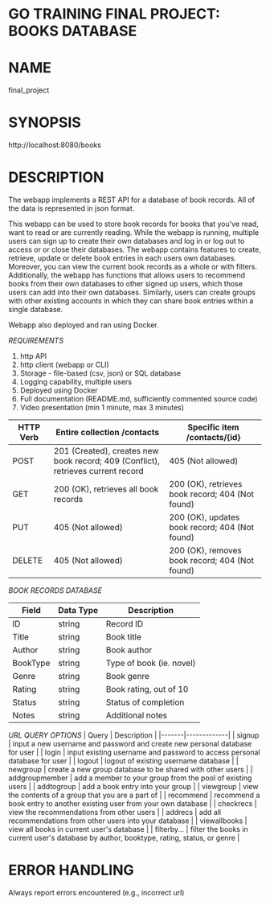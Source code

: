 # GO TRAINING FINAL PROJECT: BOOKS DATABASE

# NAME

final_project

# SYNOPSIS

http://localhost:8080/books

# DESCRIPTION

The webapp implements a REST API for a database of book records. All of the data is represented in json format.

This webapp can be used to store book records for books that you've read, want to read or are currently reading. While the webapp is running, multiple users can sign up to create their own databases and log in or log out to access or or close their databases. The webapp contains features to create, retrieve, update or delete book entries in each users own databases. Moreover, you can view the current book records as a whole or with filters. Additionally, the webapp has functions that allows users to recommend books from their own databases to other signed up users, which those users can add into their own databases. Similarly, users can create groups with other existing accounts in which they can share book entries within a single database.

Webapp also deployed and ran using Docker.

*REQUIREMENTS*

1. http API
2. http client (webapp or CLI)
3. Storage - file-based (csv, json) or SQL database
4. Logging capability, multiple users
5. Deployed using Docker
6. Full documentation (README.md, sufficiently commented source code)
7. Video presentation (min 1 minute, max 3 minutes)

| HTTP Verb | Entire collection /contacts  | Specific item /contacts/{id} |
|-----------|------------|----------------|
| POST      | 201 (Created), creates new book record; 409 (Conflict), retrieves current record | 405 (Not allowed) |
| GET       | 200 (OK), retrieves all book records | 200 (OK), retrieves book record; 404 (Not found) |
| PUT      | 405 (Not allowed) | 200 (OK), updates book record; 404 (Not found) |
| DELETE   | 405 (Not allowed) | 200 (OK), removes book record; 404 (Not found) | 

*BOOK RECORDS DATABASE*

| Field | Data Type | Description |
|-------|-----------|-------------|
| ID    | string    | Record ID   |
| Title | string    | Book title   |
| Author | string    | Book author   |
| BookType | string    | Type of book (ie. novel)   |
| Genre | string    | Book genre   |
| Rating | string    | Book rating, out of 10   |
| Status | string    | Status of completion   |
| Notes | string    | Additional notes   |

*URL QUERY OPTIONS*
| Query | Description |
|-------|-------------|
| signup | input a new username and password and create new personal database for user |
| login | input existing username and password to access personal database for user |
| logout | logout of existing username database |
| newgroup | create a new group database to be shared with other users |
| addgroupmember | add a member to your group from the pool of existing users |
| addtogroup | add a book entry into your group |
| viewgroup | view the contents of a group that you are a part of |
| recommend | recommend a book entry to another existing user from your own database |
| checkrecs | view the recommendations from other users |
| addrecs | add all recommendations from other users into your database |
| viewallbooks | view all books in current user's database |
| filterby... | filter the books in current user's database by author, booktype, rating, status, or genre |

# ERROR HANDLING

Always report errors encountered (e.g., incorrect url)
